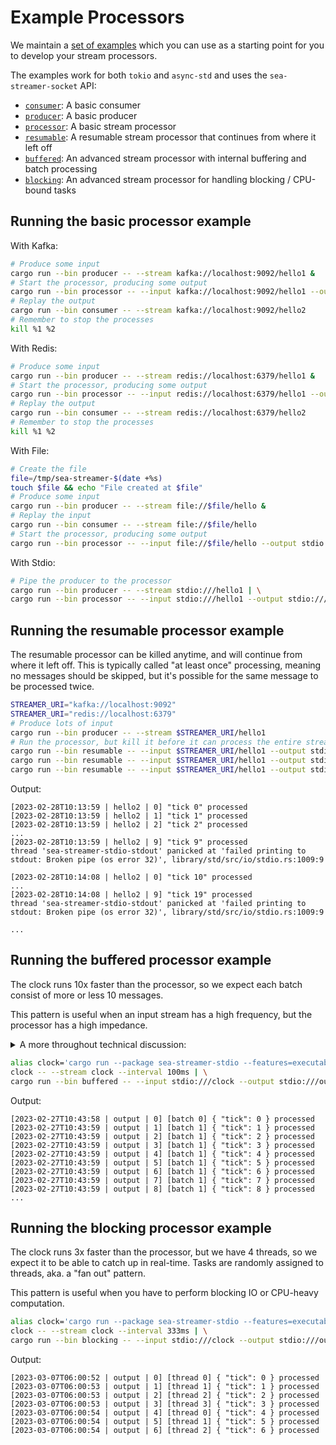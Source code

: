 # Example Processors

We maintain a [set of examples](https://github.com/SeaQL/sea-streamer/tree/main/examples) which you can use as a starting point for you to develop your stream processors.

The examples work for both `tokio` and `async-std` and uses the `sea-streamer-socket` API:

+ [`consumer`](https://github.com/SeaQL/sea-streamer/blob/main/examples/src/bin/consumer.rs): A basic consumer
+ [`producer`](https://github.com/SeaQL/sea-streamer/blob/main/examples/src/bin/producer.rs): A basic producer
+ [`processor`](https://github.com/SeaQL/sea-streamer/blob/main/examples/src/bin/processor.rs): A basic stream processor
+ [`resumable`](https://github.com/SeaQL/sea-streamer/blob/main/examples/src/bin/resumable.rs): A resumable stream processor that continues from where it left off
+ [`buffered`](https://github.com/SeaQL/sea-streamer/blob/main/examples/src/bin/buffered.rs): An advanced stream processor with internal buffering and batch processing
+ [`blocking`](https://github.com/SeaQL/sea-streamer/blob/main/examples/src/bin/blocking.rs): An advanced stream processor for handling blocking / CPU-bound tasks

## Running the basic processor example

With Kafka:

```bash
# Produce some input
cargo run --bin producer -- --stream kafka://localhost:9092/hello1 &
# Start the processor, producing some output
cargo run --bin processor -- --input kafka://localhost:9092/hello1 --output kafka://localhost:9092/hello2 &
# Replay the output
cargo run --bin consumer -- --stream kafka://localhost:9092/hello2
# Remember to stop the processes
kill %1 %2
```

With Redis:

```bash
# Produce some input
cargo run --bin producer -- --stream redis://localhost:6379/hello1 &
# Start the processor, producing some output
cargo run --bin processor -- --input redis://localhost:6379/hello1 --output redis://localhost:6379/hello2 &
# Replay the output
cargo run --bin consumer -- --stream redis://localhost:6379/hello2
# Remember to stop the processes
kill %1 %2
```

With File:

```bash
# Create the file
file=/tmp/sea-streamer-$(date +%s)
touch $file && echo "File created at $file"
# Produce some input
cargo run --bin producer -- --stream file://$file/hello &
# Replay the input
cargo run --bin consumer -- --stream file://$file/hello
# Start the processor, producing some output
cargo run --bin processor -- --input file://$file/hello --output stdio:///hello
```

With Stdio:

```bash
# Pipe the producer to the processor
cargo run --bin producer -- --stream stdio:///hello1 | \
cargo run --bin processor -- --input stdio:///hello1 --output stdio:///hello2
```

## Running the resumable processor example

The resumable processor can be killed anytime, and will continue from where it left off.
This is typically called "at least once" processing, meaning no messages should be skipped,
but it's possible for the same message to be processed twice.

```bash
STREAMER_URI="kafka://localhost:9092"
STREAMER_URI="redis://localhost:6379"
# Produce lots of input
cargo run --bin producer -- --stream $STREAMER_URI/hello1
# Run the processor, but kill it before it can process the entire stream
cargo run --bin resumable -- --input $STREAMER_URI/hello1 --output stdio:///hello2 | head -n 10
cargo run --bin resumable -- --input $STREAMER_URI/hello1 --output stdio:///hello2 | head -n 10
cargo run --bin resumable -- --input $STREAMER_URI/hello1 --output stdio:///hello2 | head -n 10
```

Output:

```log
[2023-02-28T10:13:59 | hello2 | 0] "tick 0" processed
[2023-02-28T10:13:59 | hello2 | 1] "tick 1" processed
[2023-02-28T10:13:59 | hello2 | 2] "tick 2" processed
...
[2023-02-28T10:13:59 | hello2 | 9] "tick 9" processed
thread 'sea-streamer-stdio-stdout' panicked at 'failed printing to stdout: Broken pipe (os error 32)', library/std/src/io/stdio.rs:1009:9

[2023-02-28T10:14:08 | hello2 | 0] "tick 10" processed
...
[2023-02-28T10:14:08 | hello2 | 9] "tick 19" processed
thread 'sea-streamer-stdio-stdout' panicked at 'failed printing to stdout: Broken pipe (os error 32)', library/std/src/io/stdio.rs:1009:9

...
```

## Running the buffered processor example

The clock runs 10x faster than the processor, so we expect each batch consist of more or less 10 messages.

This pattern is useful when an input stream has a high frequency, but the processor has a high impedance.

<details>
  <summary>A more throughout technical discussion:</summary>
For example, to insert records into a database, it's more efficient to insert in batches. But you can't naively fix the batch size at 10 or 100, because it might have buffered 9 messages and waiting for the 10th, and you can't handle a sudden burst of messages.

So, how to minimize the overall task execution time? You decouple the two busy loops and use a queue to connect them loosely: now both loops can spin at their optimal frequency, maximizing the overall throughput of the processor.
</details>

```bash
alias clock='cargo run --package sea-streamer-stdio --features=executables --bin clock'
clock -- --stream clock --interval 100ms | \
cargo run --bin buffered -- --input stdio:///clock --output stdio:///output
```

Output:

```log
[2023-02-27T10:43:58 | output | 0] [batch 0] { "tick": 0 } processed
[2023-02-27T10:43:59 | output | 1] [batch 1] { "tick": 1 } processed
[2023-02-27T10:43:59 | output | 2] [batch 1] { "tick": 2 } processed
[2023-02-27T10:43:59 | output | 3] [batch 1] { "tick": 3 } processed
[2023-02-27T10:43:59 | output | 4] [batch 1] { "tick": 4 } processed
[2023-02-27T10:43:59 | output | 5] [batch 1] { "tick": 5 } processed
[2023-02-27T10:43:59 | output | 6] [batch 1] { "tick": 6 } processed
[2023-02-27T10:43:59 | output | 7] [batch 1] { "tick": 7 } processed
[2023-02-27T10:43:59 | output | 8] [batch 1] { "tick": 8 } processed
...
```

## Running the blocking processor example

The clock runs 3x faster than the processor, but we have 4 threads, so we expect it to be able to catch up in real-time. Tasks are randomly assigned to threads, aka. a "fan out" pattern.

This pattern is useful when you have to perform blocking IO or CPU-heavy computation.

```bash
alias clock='cargo run --package sea-streamer-stdio --features=executables --bin clock'
clock -- --stream clock --interval 333ms | \
cargo run --bin blocking -- --input stdio:///clock --output stdio:///output
```

Output:

```log
[2023-03-07T06:00:52 | output | 0] [thread 0] { "tick": 0 } processed
[2023-03-07T06:00:53 | output | 1] [thread 1] { "tick": 1 } processed
[2023-03-07T06:00:53 | output | 2] [thread 2] { "tick": 2 } processed
[2023-03-07T06:00:53 | output | 3] [thread 3] { "tick": 3 } processed
[2023-03-07T06:00:54 | output | 4] [thread 0] { "tick": 4 } processed
[2023-03-07T06:00:54 | output | 5] [thread 1] { "tick": 5 } processed
[2023-03-07T06:00:54 | output | 6] [thread 2] { "tick": 6 } processed
```